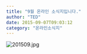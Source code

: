 ```yaml
---
title: "9월 온라인 소식지입니다."
author: "TED"
date: 2015-09-07T09:03:12
category: "온라인소식지"
---
```


![201509.jpg](/files/attach/images/1659/926/032/f040062348604adc7ced3666e1a1d09c.jpg)
